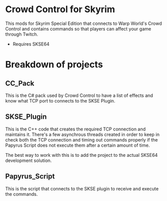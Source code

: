 # Crowd Control for Skyrim

This mods for Skyrim Special Edition that connects to Warp World's Crowd Control and contains commands so that players can affect your game through Twitch.

- Requires SKSE64

# Breakdown of projects

## CC_Pack

This is the C# pack used by Crowd Control to have a list of effects and know what TCP port to connects to the SKSE Plugin.

## SKSE_Plugin

This is the C++ code that creates the required TCP connection and maintains it. There's a few asynchrous threads created in order to keep in check both
the TCP connection and timing out commands properly if the Papyrus Script does not execute them after a certain amount of time.

The best way to work with this is to add the project to the actual SKSE64 development solution.

## Papyrus_Script

This is the script that connects to the SKSE plugin to receive and execute the commands.
